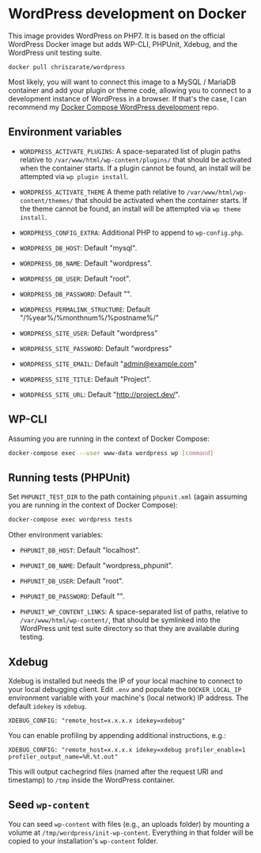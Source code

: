 # WordPress development on Docker

This image provides WordPress on PHP7. It is based on the official WordPress
Docker image but adds WP-CLI, PHPUnit, Xdebug, and the WordPress unit testing
suite.

```
docker pull chriszarate/wordpress
```

Most likely, you will want to connect this image to a MySQL / MariaDB container
and add your plugin or theme code, allowing you to connect to a development
instance of WordPress in a browser. If that's the case, I can recommend my
[Docker Compose WordPress development][development] repo.


## Environment variables

- `WORDPRESS_ACTIVATE_PLUGINS`: A space-separated list of plugin paths relative
  to `/var/www/html/wp-content/plugins/` that should be activated when the
  container starts. If a plugin cannot be found, an install will be attempted
  via `wp plugin install`.

- `WORDPRESS_ACTIVATE_THEME` A theme path relative to `/var/www/html/wp-content/themes/`
  that should be activated when the container starts. If the theme cannot be
  found, an install will be attempted via `wp theme install`.

- `WORDPRESS_CONFIG_EXTRA`: Additional PHP to append to `wp-config.php`.

- `WORDPRESS_DB_HOST`: Default "mysql".

- `WORDPRESS_DB_NAME`: Default "wordpress".

- `WORDPRESS_DB_USER`: Default "root".

- `WORDPRESS_DB_PASSWORD`: Default "".

- `WORDPRESS_PERMALINK_STRUCTURE`: Default "/%year%/%monthnum%/%postname%/"

- `WORDPRESS_SITE_USER`: Default "wordpress"

- `WORDPRESS_SITE_PASSWORD`: Default "wordpress"

- `WORDPRESS_SITE_EMAIL`: Default "admin@example.com"

- `WORDPRESS_SITE_TITLE`: Default "Project".

- `WORDPRESS_SITE_URL`: Default "http://project.dev/".


## WP-CLI

Assuming you are running in the context of Docker Compose:

```sh
docker-compose exec --user www-data wordpress wp [command]
```


## Running tests (PHPUnit)

Set `PHPUNIT_TEST_DIR` to the path containing `phpunit.xml` (again assuming you
are running in the context of Docker Compose):

```sh
docker-compose exec wordpress tests
```

Other environment variables:

- `PHPUNIT_DB_HOST`: Default "localhost".

- `PHPUNIT_DB_NAME`: Default "wordpress_phpunit".

- `PHPUNIT_DB_USER`: Default "root".

- `PHPUNIT_DB_PASSWORD`: Default "".

- `PHPUNIT_WP_CONTENT_LINKS`: A space-separated list of paths, relative to
  `/var/www/html/wp-content/`, that should be symlinked into the WordPress unit
  test suite directory so that they are available during testing.


## Xdebug

Xdebug is installed but needs the IP of your local machine to connect to your
local debugging client. Edit `.env` and populate the `DOCKER_LOCAL_IP`
environment variable with your machine's (local network) IP address. The default
`idekey` is `xdebug`.

```
XDEBUG_CONFIG: "remote_host=x.x.x.x idekey=xdebug"
```

You can enable profiling by appending additional instructions, e.g.:

```
XDEBUG_CONFIG: "remote_host=x.x.x.x idekey=xdebug profiler_enable=1 profiler_output_name=%R.%t.out"
```

This will output cachegrind files (named after the request URI and timestamp) to
`/tmp` inside the WordPress container.


## Seed `wp-content`

You can seed `wp-content` with files (e.g., an uploads folder) by mounting a
volume at `/tmp/wordpress/init-wp-content`. Everything in that folder will be
copied to your installation's `wp-content` folder.


[development]: https://github.com/chriszarate/docker-compose-wordpress
